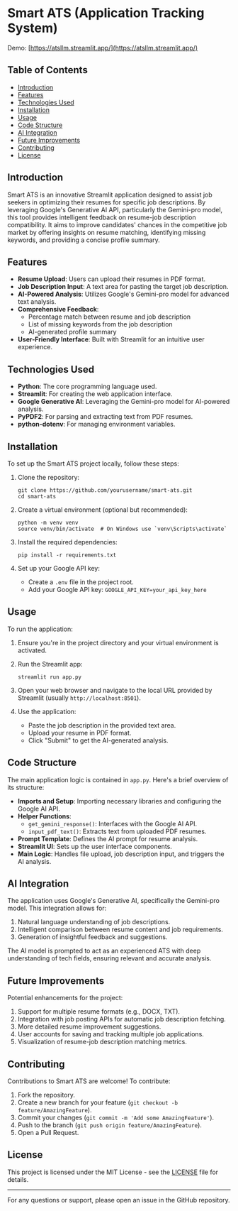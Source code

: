 # Smart ATS (Application Tracking System)

Demo: [https://atsllm.streamlit.app/](https://atsllm.streamlit.app/)


## Table of Contents
- [Introduction](#introduction)
- [Features](#features)
- [Technologies Used](#technologies-used)
- [Installation](#installation)
- [Usage](#usage)
- [Code Structure](#code-structure)
- [AI Integration](#ai-integration)
- [Future Improvements](#future-improvements)
- [Contributing](#contributing)
- [License](#license)

## Introduction

Smart ATS is an innovative Streamlit application designed to assist job seekers in optimizing their resumes for specific job descriptions. By leveraging Google's Generative AI API, particularly the Gemini-pro model, this tool provides intelligent feedback on resume-job description compatibility. It aims to improve candidates' chances in the competitive job market by offering insights on resume matching, identifying missing keywords, and providing a concise profile summary.

## Features

- **Resume Upload**: Users can upload their resumes in PDF format.
- **Job Description Input**: A text area for pasting the target job description.
- **AI-Powered Analysis**: Utilizes Google's Gemini-pro model for advanced text analysis.
- **Comprehensive Feedback**:
  - Percentage match between resume and job description
  - List of missing keywords from the job description
  - AI-generated profile summary
- **User-Friendly Interface**: Built with Streamlit for an intuitive user experience.

## Technologies Used

- **Python**: The core programming language used.
- **Streamlit**: For creating the web application interface.
- **Google Generative AI**: Leveraging the Gemini-pro model for AI-powered analysis.
- **PyPDF2**: For parsing and extracting text from PDF resumes.
- **python-dotenv**: For managing environment variables.

## Installation

To set up the Smart ATS project locally, follow these steps:

1. Clone the repository:
   ```
   git clone https://github.com/yourusername/smart-ats.git
   cd smart-ats
   ```

2. Create a virtual environment (optional but recommended):
   ```
   python -m venv venv
   source venv/bin/activate  # On Windows use `venv\Scripts\activate`
   ```

3. Install the required dependencies:
   ```
   pip install -r requirements.txt
   ```

4. Set up your Google API key:
   - Create a `.env` file in the project root.
   - Add your Google API key: `GOOGLE_API_KEY=your_api_key_here`

## Usage

To run the application:

1. Ensure you're in the project directory and your virtual environment is activated.

2. Run the Streamlit app:
   ```
   streamlit run app.py
   ```

3. Open your web browser and navigate to the local URL provided by Streamlit (usually `http://localhost:8501`).

4. Use the application:
   - Paste the job description in the provided text area.
   - Upload your resume in PDF format.
   - Click "Submit" to get the AI-generated analysis.

## Code Structure

The main application logic is contained in `app.py`. Here's a brief overview of its structure:

- **Imports and Setup**: Importing necessary libraries and configuring the Google AI API.
- **Helper Functions**: 
  - `get_gemini_response()`: Interfaces with the Google AI API.
  - `input_pdf_text()`: Extracts text from uploaded PDF resumes.
- **Prompt Template**: Defines the AI prompt for resume analysis.
- **Streamlit UI**: Sets up the user interface components.
- **Main Logic**: Handles file upload, job description input, and triggers the AI analysis.

## AI Integration

The application uses Google's Generative AI, specifically the Gemini-pro model. This integration allows for:

1. Natural language understanding of job descriptions.
2. Intelligent comparison between resume content and job requirements.
3. Generation of insightful feedback and suggestions.

The AI model is prompted to act as an experienced ATS with deep understanding of tech fields, ensuring relevant and accurate analysis.

## Future Improvements

Potential enhancements for the project:

1. Support for multiple resume formats (e.g., DOCX, TXT).
2. Integration with job posting APIs for automatic job description fetching.
3. More detailed resume improvement suggestions.
4. User accounts for saving and tracking multiple job applications.
5. Visualization of resume-job description matching metrics.

## Contributing

Contributions to Smart ATS are welcome! To contribute:

1. Fork the repository.
2. Create a new branch for your feature (`git checkout -b feature/AmazingFeature`).
3. Commit your changes (`git commit -m 'Add some AmazingFeature'`).
4. Push to the branch (`git push origin feature/AmazingFeature`).
5. Open a Pull Request.

## License

This project is licensed under the MIT License - see the [LICENSE](LICENSE) file for details.

---

For any questions or support, please open an issue in the GitHub repository.
